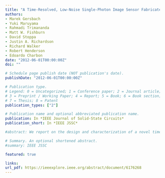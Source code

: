 ```yaml
---
title: "A Time-Resolved, Low-Noise Single-Photon Image Sensor Fabricated in Deep-Submicron CMOS Technology"
authors:
- Marek Gersbach
- Yuki Maruyama
- Rahmadi Trimananda
- Matt W. Fishburn
- David Stoppa
- Justin A. Richardson
- Richard Walker
- Robert Henderson
- Edoardo Charbon
date: "2012-06-01T00:00:00Z"
doi: ""

# Schedule page publish date (NOT publication's date).
publishDate: "2012-06-01T00:00:00Z"

# Publication type.
# Legend: 0 = Uncategorized; 1 = Conference paper; 2 = Journal article;
# 3 = Preprint / Working Paper; 4 = Report; 5 = Book; 6 = Book section;
# 7 = Thesis; 8 = Patent
publication_types: ["2"]

# Publication name and optional abbreviated publication name.
publication: In *IEEE Journal of Solid-State Circuits*
publication_short: In *IEEE JSSC*

#abstract: We report on the design and characterization of a novel time-resolved image sensor fabricated in a 130 nm CMOS process. Each pixel within the 3232 pixel array contains a low-noise single-photon detector and a high-precision time-to-digital converter (TDC). The 10-bit TDC exhibits a timing resolution of 119 ps with a timing uniformity across the entire array of less than 2 LSBs. The differential non-linearity (DNL) and integral non-linearity (INL) were measured at ±0.4 and ±1.2 LSBs, respectively. The pixel array was fabricated with a pitch of 50 μm in both directions and with a total TDC area of less than 2000 μm 2 . The target application for this sensor is time-resolved imaging, in particular fluorescence lifetime imaging microscopy and 3D imaging. The characterization shows the suitability of the proposed sensor technology for these applications.

# Summary. An optional shortened abstract.
#summary: IEEE JSSC

featured: true

links:
url_pdf: https://ieeexplore.ieee.org/abstract/document/6176268
---
```

